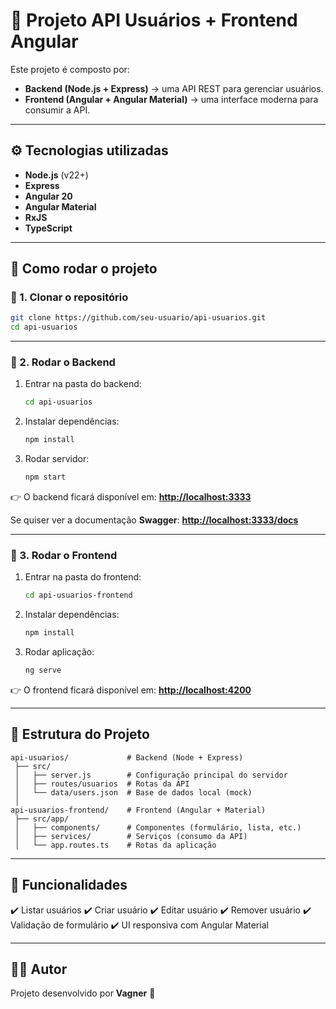 # 📌 Projeto API Usuários + Frontend Angular

Este projeto é composto por:
- **Backend (Node.js + Express)** → uma API REST para gerenciar usuários.
- **Frontend (Angular + Angular Material)** → uma interface moderna para consumir a API.

---

## ⚙️ Tecnologias utilizadas
- **Node.js** (v22+)
- **Express**
- **Angular 20**
- **Angular Material**
- **RxJS**
- **TypeScript**

---

## 🚀 Como rodar o projeto

### 🔹 1. Clonar o repositório
```bash
git clone https://github.com/seu-usuario/api-usuarios.git
cd api-usuarios
````

---

### 🔹 2. Rodar o Backend

1. Entrar na pasta do backend:

   ```bash
   cd api-usuarios
   ```
2. Instalar dependências:

   ```bash
   npm install
   ```
3. Rodar servidor:

   ```bash
   npm start
   ```

👉 O backend ficará disponível em:
**[http://localhost:3333](http://localhost:3333)**

Se quiser ver a documentação **Swagger**:
**[http://localhost:3333/docs](http://localhost:3333/docs)**

---

### 🔹 3. Rodar o Frontend

1. Entrar na pasta do frontend:

   ```bash
   cd api-usuarios-frontend
   ```
2. Instalar dependências:

   ```bash
   npm install
   ```
3. Rodar aplicação:

   ```bash
   ng serve
   ```

👉 O frontend ficará disponível em:
**[http://localhost:4200](http://localhost:4200)**

---

## 📂 Estrutura do Projeto

```
api-usuarios/             # Backend (Node + Express)
 ├── src/
 │   ├── server.js        # Configuração principal do servidor
 │   ├── routes/usuarios  # Rotas da API
 │   └── data/users.json  # Base de dados local (mock)
 │
api-usuarios-frontend/    # Frontend (Angular + Material)
 ├── src/app/
 │   ├── components/      # Componentes (formulário, lista, etc.)
 │   ├── services/        # Serviços (consumo da API)
 │   └── app.routes.ts    # Rotas da aplicação
```

---

## 📌 Funcionalidades

✔️ Listar usuários
✔️ Criar usuário
✔️ Editar usuário
✔️ Remover usuário
✔️ Validação de formulário
✔️ UI responsiva com Angular Material

---

## 👨‍💻 Autor

Projeto desenvolvido por **Vagner** 🚀
